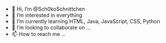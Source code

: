 - 👋 Hi, I’m @Sch0koSchnittchen
- 👀 I’m interested in everything
- 🌱 I’m currently learning HTML, Java, JavaScript, CSS, Python 
- 💞️ I’m looking to collaborate on ...
- 📫 How to reach me ...

<!---
Sch0koSchnittchen/Sch0koSchnittchen is a ✨ special ✨ repository because its `README.md` (this file) appears on your GitHub profile.
You can click the Preview link to take a look at your changes.
--->
